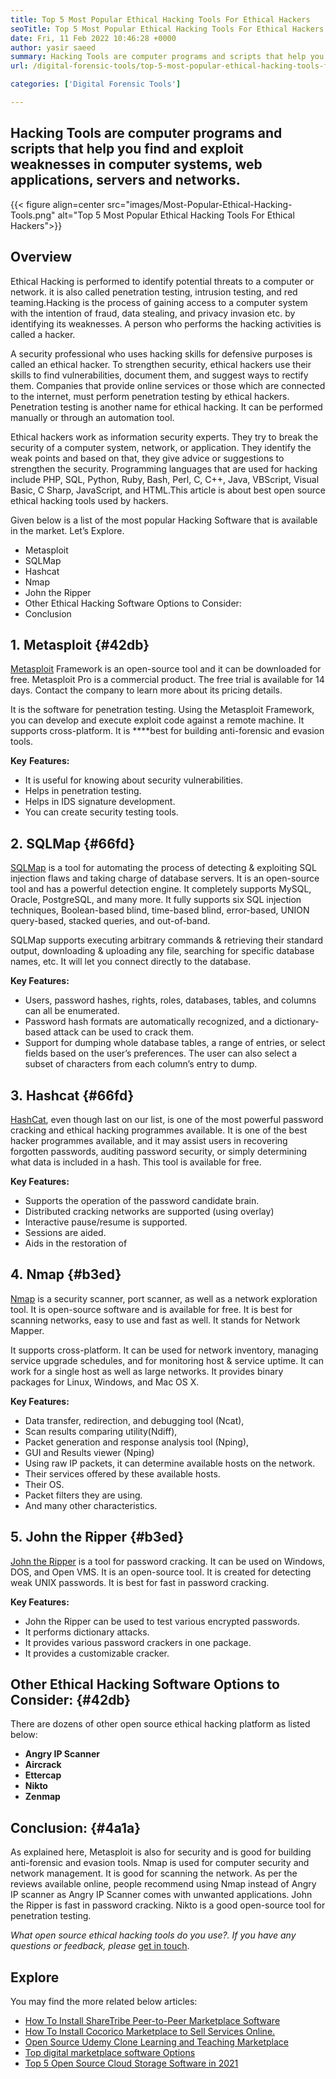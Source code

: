 ```yaml
---
title: Top 5 Most Popular Ethical Hacking Tools For Ethical Hackers
seoTitle: Top 5 Most Popular Ethical Hacking Tools For Ethical Hackers
date: Fri, 11 Feb 2022 10:46:28 +0000
author: yasir saeed
summary: Hacking Tools are computer programs and scripts that help you find and exploit weaknesses in computer systems, web applications, servers and networks.
url: /digital-forensic-tools/top-5-most-popular-ethical-hacking-tools-for-ethical-hackers/

categories: ['Digital Forensic Tools']

---
```

## Hacking Tools are computer programs and scripts that help you find and exploit weaknesses in computer systems, web applications, servers and networks.

{{< figure align=center src="images/Most-Popular-Ethical-Hacking-Tools.png" alt="Top 5 Most Popular Ethical Hacking Tools For Ethical Hackers">}}  

## Overview

Ethical Hacking is performed to identify potential threats to a computer or network. it is also called penetration testing, intrusion testing, and red teaming.Hacking is the process of gaining access to a computer system with the intention of fraud, data stealing, and privacy invasion etc. by identifying its weaknesses. A person who performs the hacking activities is called a hacker.

A security professional who uses hacking skills for defensive purposes is called an ethical hacker. To strengthen security, ethical hackers use their skills to find vulnerabilities, document them, and suggest ways to rectify them. Companies that provide online services or those which are connected to the internet, must perform penetration testing by ethical hackers. Penetration testing is another name for ethical hacking. It can be performed manually or through an automation tool.

Ethical hackers work as information security experts. They try to break the security of a computer system, network, or application. They identify the weak points and based on that, they give advice or suggestions to strengthen the security. Programming languages that are used for hacking include PHP, SQL, Python, Ruby, Bash, Perl, C, C++, Java, VBScript, Visual Basic, C Sharp, JavaScript, and HTML.This article is about best open source ethical hacking tools used by hackers.

Given below is a list of the most popular Hacking Software that is available in the market. Let’s Explore.

  * Metasploit
  * SQLMap
  * Hashcat
  * Nmap
  * John the Ripper
  * Other Ethical Hacking Software Options to Consider:
  * Conclusion

## 1. Metasploit {#42db}

[Metasploit][1] Framework is an open-source tool and it can be downloaded for free. Metasploit Pro is a commercial product. The free trial is available for 14 days. Contact the company to learn more about its pricing details.

It is the software for penetration testing. Using the Metasploit Framework, you can develop and execute exploit code against a remote machine. It supports cross-platform. It is ****best for building anti-forensic and evasion tools.

**Key** **Features:**

  * It is useful for knowing about security vulnerabilities.
  * Helps in penetration testing.
  * Helps in IDS signature development.
  * You can create security testing tools.

## 2. SQLMap {#66fd}

[SQLMap][2] is a tool for automating the process of detecting & exploiting SQL injection flaws and taking charge of database servers. It is an open-source tool and has a powerful detection engine. It completely supports MySQL, Oracle, PostgreSQL, and many more. It fully supports six SQL injection techniques, Boolean-based blind, time-based blind, error-based, UNION query-based, stacked queries, and out-of-band.

SQLMap supports executing arbitrary commands & retrieving their standard output, downloading & uploading any file, searching for specific database names, etc. It will let you connect directly to the database.

**Key Features:**

  * Users, password hashes, rights, roles, databases, tables, and columns can all be enumerated.
  * Password hash formats are automatically recognized, and a dictionary-based attack can be used to crack them.
  * Support for dumping whole database tables, a range of entries, or select fields based on the user’s preferences. The user can also select a subset of characters from each column’s entry to dump.

## 3. Hashcat {#66fd}

[HashCat][3], even though last on our list, is one of the most powerful password cracking and ethical hacking programmes available. It is one of the best hacker programmes available, and it may assist users in recovering forgotten passwords, auditing password security, or simply determining what data is included in a hash. This tool is available for free.

**Key Features:**

  * Supports the operation of the password candidate brain.
  * Distributed cracking networks are supported (using overlay)
  * Interactive pause/resume is supported.
  * Sessions are aided.
  * Aids in the restoration of

## 4. Nmap {#b3ed}

[Nmap][4] is a security scanner, port scanner, as well as a network exploration tool. It is open-source software and is available for free. It is best for scanning networks, easy to use and fast as well. It stands for Network Mapper.

It supports cross-platform. It can be used for network inventory, managing service upgrade schedules, and for monitoring host & service uptime. It can work for a single host as well as large networks. It provides binary packages for Linux, Windows, and Mac OS X.

**Key Features:**

  * Data transfer, redirection, and debugging tool (Ncat),
  * Scan results comparing utility(Ndiff),
  * Packet generation and response analysis tool (Nping),
  * GUI and Results viewer (Nping)
  * Using raw IP packets, it can determine available hosts on the network.
  * Their services offered by these available hosts.
  * Their OS.
  * Packet filters they are using.
  * And many other characteristics.

## 5. John the Ripper {#b3ed}

[John the Ripper][5] is a tool for password cracking. It can be used on Windows, DOS, and Open VMS. It is an open-source tool. It is created for detecting weak UNIX passwords. It is best for fast in password cracking.

**Key Features:**

  * John the Ripper can be used to test various encrypted passwords.
  * It performs dictionary attacks.
  * It provides various password crackers in one package.
  * It provides a customizable cracker.

## Other Ethical Hacking Software Options to Consider: {#42db}

There are dozens of other open source ethical hacking platform as listed below:

  * **Angry IP Scanner**
  * **Aircrack**
  * **Ettercap**
  * **Nikto**
  * **Zenmap**

## Conclusion: {#4a1a}

As explained here, Metasploit is also for security and is good for building anti-forensic and evasion tools. Nmap is used for computer security and network management. It is good for scanning the network. As per the reviews available online, people recommend using Nmap instead of Angry IP scanner as Angry IP Scanner comes with unwanted applications. John the Ripper is fast in password cracking. Nikto is a good open-source tool for penetration testing. 

_What _open source ethical hacking tools__ _do you use?. If you have any questions or feedback, please_ [get in touch][6].

## Explore

You may find the more related below articles:

  * [How To Install ShareTribe Peer-to-Peer Marketplace Software][7]
  * [How To Install Cocorico Marketplace to Sell Services Online.][8]
  * [Open Source Udemy Clone Learning and Teaching Marketplace][9]
  * [Top digital marketplace software Options][10]
  * [Top 5 Open Source Cloud Storage Software in 2021][11]

 [1]: https://www.metasploit.com/
 [2]: https://sqlmap.org/
 [3]: https://hashcat.net/hashcat/
 [4]: https://nmap.org/
 [5]: https://www.openwall.com/john/
 [6]: mailto:yasir.saeed@aspose.com
 [7]: https://products.containerize.com/marketplace/sharetribe/
 [8]: https://products.containerize.com/marketplace/cocorico/
 [9]: https://products.containerize.com/marketplace/edurge/
 [10]: https://products.containerize.com/marketplace/
 [11]: https://blog.containerize.com/backup-and-sync-software/top-5-open-source-cloud-storage-software-in-2021/
